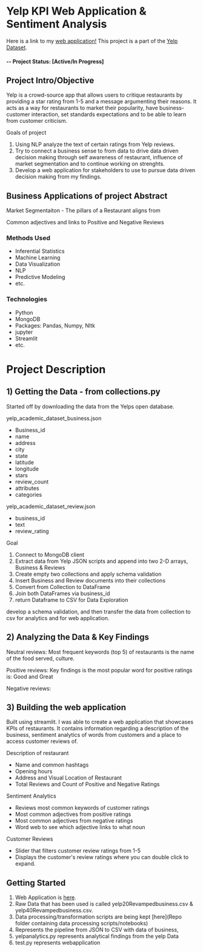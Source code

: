 # Yelp KPI Web Application & Sentiment Analysis

Here is a link to my [web application!](https://dionisio1013-hope-test-bdpevq.streamlit.app/)
This project is a part of the [Yelp Dataset](https://www.yelp.com/dataset).

#### -- Project Status: [Active/In Progress]

## Project Intro/Objective
Yelp is a crowd-source app that allows users to critique restaurants by providing
a star rating from 1-5 and a message argumenting their reasons. It acts as a way for 
restaurants to market their popularity, have business-customer interaction, set standards expectations
and to be able to learn from customer criticism. 

Goals of project
1) Using NLP analyze the text of certain ratings from Yelp reviews.
2) Try to connect a business sense to from data to drive data driven decision making through self awareness of restaurant, influence of market segmentation and to continue working on strenghts. 
3) Develop a web application for stakeholders to use to pursue data driven decision making from my findings.

## Business Applications of project Abstract
Market Segmentaiton - The pillars of a Restaurant aligns from 

Common adjectives and links to Positive and Negative Reviews


### Methods Used
* Inferential Statistics
* Machine Learning
* Data Visualization
* NLP
* Predictive Modeling
* etc.

### Technologies
* Python
* MongoDB
* Packages: Pandas, Numpy, Nltk
* jupyter
* Streamlit
* etc. 

# Project Description

## 1) Getting the Data - from collections.py
Started off by downloading the data from the Yelps open database.

yelp_academic_dataset_business.json
- Business_id
- name
- address
- city
- state
- latitude
- longitude
- stars
- review_count
- attributes
- categories

yelp_academic_dataset_review.json
- business_id
- text
- review_rating

Goal
1) Connect to MongoDB client
2) Extract data from Yelp JSON scripts and append into two 2-D arrays, Business & Reviews
3) Create empty two collections and apply schema validation 
4) Insert Business and Review documents into their collections
5) Convert from Collection to DataFrame
6) Join both DataFrames via business_id
7) return Dataframe to CSV for Data Exploration

develop a schema validation, and then transfer the data from collection to csv for analytics and for web application. 

## 2) Analyzing the Data & Key Findings
Neutral reviews:
Most frequent keywords (top 5) of restaurants is the name of the food served, culture.

Positive reviews:
Key findings is the most popular word for positive ratings is: Good and Great

Negative reviews:

## 3) Building the web application
Built using streamlit. I was able to create a web application that showcases KPIs of restaurants. It contains information regarding 
a description of the business, sentiment analytics of words from customers and a place to access customer reviews of.

Description of restaurant
- Name and common hashtags
- Opening hours
- Address and Visual Location of Restaurant
- Total Reviews and Count of Positive and Negative Ratings

Sentiment Analytics
- Reviews most common keywords of customer ratings
- Most common adjectives from positive ratings
- Most common adjectives from negative ratings
- Word web to see which adjective links to what noun

Customer Reviews
- Slider that filters customer review ratings from 1-5
- Displays the customer's review ratings where you can double click to expand. 

## Getting Started

1. Web Application is [here](https://dionisio1013-hope-test-bdpevq.streamlit.app/).
2. Raw Data that has been used is called yelp20Revampedbusiness.csv & yelp40Revampedbusiness.csv.
3. Data processing/transformation scripts are being kept [here](Repo folder containing data processing scripts/notebooks)
4. Represents the pipeline from JSON to CSV with data of business,
5. yelpanalytics.py represents analytical findings from the yelp Data
6. test.py represents webapplication
